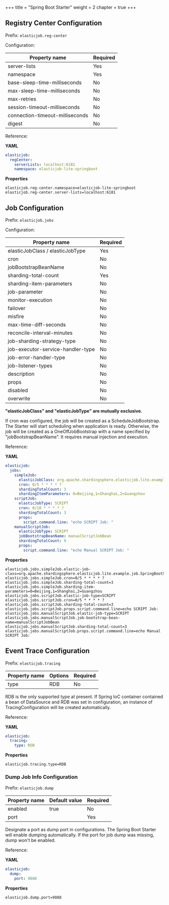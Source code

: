 +++
title = "Spring Boot Starter"
weight = 2
chapter = true
+++

## Registry Center Configuration

Prefix: `elasticjob.reg-center`

Configuration: 

| Property name                   | Required |
| ------------------------------- |:-------- |
| server-lists                    | Yes      |
| namespace                       | Yes      |
| base-sleep-time-milliseconds    | No       |
| max-sleep-time-milliseconds     | No       |
| max-retries                     | No       |
| session-timeout-milliseconds    | No       |
| connection-timeout-milliseconds | No       |
| digest                          | No       |

Reference: 

**YAML**
```yaml
elasticjob:
  regCenter:
    serverLists: localhost:6181
    namespace: elasticjob-lite-springboot
```

**Properties**
```
elasticjob.reg-center.namespace=elasticjob-lite-springboot
elasticjob.reg-center.server-lists=localhost:6181
```

## Job Configuration

Prefix: `elasticjob.jobs`

Configuration:

| Property name                     | Required |
| --------------------------------- |:-------- |
| elasticJobClass / elasticJobType  | Yes      |
| cron                              | No       |
| jobBootstrapBeanName              | No       |
| sharding-total-count              | Yes      |
| sharding-item-parameters          | No       |
| job-parameter                     | No       |
| monitor-execution                 | No       |
| failover                          | No       |
| misfire                           | No       |
| max-time-diff-seconds             | No       |
| reconcile-interval-minutes        | No       |
| job-sharding-strategy-type        | No       |
| job-executor-service-handler-type | No       |
| job-error-handler-type            | No       |
| job-listener-types                | No       |
| description                       | No       |
| props                             | No       |
| disabled                          | No       |
| overwrite                         | No       |

**"elasticJobClass" and "elasticJobType" are mutually exclusive.**

If cron was configured, the job will be created as a ScheduleJobBootstrap.
The Starter will start scheduling when application is ready.
Otherwise, the job will be created as a OneOffJobBootstrap with a name specified by "jobBootstrapBeanName".
It requires manual injection and execution.

Reference: 

**YAML**
```yaml
elasticjob:
  jobs:
    simpleJob:
      elasticJobClass: org.apache.shardingsphere.elasticjob.lite.example.job.SpringBootSimpleJob
      cron: 0/5 * * * * ?
      shardingTotalCount: 3
      shardingItemParameters: 0=Beijing,1=Shanghai,2=Guangzhou
    scriptJob:
      elasticJobType: SCRIPT
      cron: 0/10 * * * * ?
      shardingTotalCount: 3
      props:
        script.command.line: "echo SCRIPT Job: "
    manualScriptJob:
      elasticJobType: SCRIPT
      jobBootstrapBeanName: manualScriptJobBean
      shardingTotalCount: 9
      props:
        script.command.line: "echo Manual SCRIPT Job: "
```

**Properties**
```
elasticjob.jobs.simpleJob.elastic-job-class=org.apache.shardingsphere.elasticjob.lite.example.job.SpringBootSimpleJob
elasticjob.jobs.simpleJob.cron=0/5 * * * * ?
elasticjob.jobs.simpleJob.sharding-total-count=3
elasticjob.jobs.simpleJob.sharding-item-parameters=0=Beijing,1=Shanghai,2=Guangzhou
elasticjob.jobs.scriptJob.elastic-job-type=SCRIPT
elasticjob.jobs.scriptJob.cron=0/5 * * * * ?
elasticjob.jobs.scriptJob.sharding-total-count=3
elasticjob.jobs.scriptJob.props.script.command.line=echo SCRIPT Job:
elasticjob.jobs.manualScriptJob.elastic-job-type=SCRIPT
elasticjob.jobs.manualScriptJob.job-bootstrap-bean-name=manualScriptJobBean
elasticjob.jobs.manualScriptJob.sharding-total-count=3
elasticjob.jobs.manualScriptJob.props.script.command.line=echo Manual SCRIPT Job:
```

## Event Trace Configuration

Prefix: `elasticjob.tracing`

| Property name    | Options       | Required |
| -----------------|:------------- |:-------- |
| type             | RDB           | No       |

RDB is the only supported type at present.
If Spring IoC container contained a bean of DataSource and RDB was set in configuration, an instance of TracingConfiguration will be created automatically.

Reference: 

**YAML**
```yaml
elasticjob:
  tracing:
    type: RDB
```

**Properties**
```
elasticjob.tracing.type=RDB
```

### Dump Job Info Configuration

Prefix: `elasticjob.dump`

| Property name    | Default value | Required |
| -----------------|:------------- |:-------- |
| enabled          | true          | No       |
| port             |               | Yes      |

Designate a port as dump port in configurations. The Spring Boot Starter will enable dumping automatically.
If the port for job dump was missing, dump won't be enabled.

Reference: 

**YAML**
```yaml
elasticjob:
  dump:
    port: 9888
```

**Properties**
```
elasticjob.dump.port=9888
```
